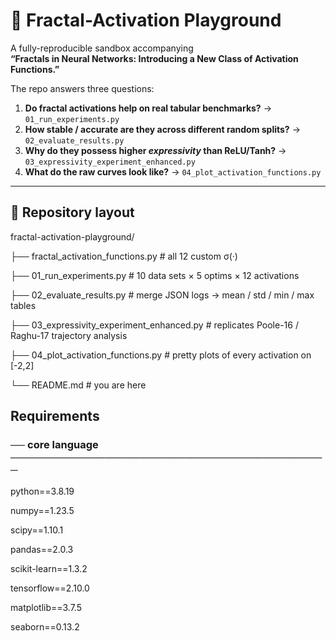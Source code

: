# 🧩 Fractal-Activation Playground
A fully-reproducible sandbox accompanying  
**“Fractals in Neural Networks: Introducing a New Class of Activation Functions.”**

The repo answers three questions:

1. **Do fractal activations help on real tabular benchmarks?** → `01_run_experiments.py`  
2. **How stable / accurate are they across different random splits?** → `02_evaluate_results.py`  
3. **Why do they possess higher *expressivity* than ReLU/Tanh?** → `03_expressivity_experiment_enhanced.py`  
4. **What do the raw curves look like?** → `04_plot_activation_functions.py`  

---

## 💾 Repository layout

fractal-activation-playground/

├── fractal_activation_functions.py # all 12 custom σ(·)

├── 01_run_experiments.py # 10 data sets × 5 optims × 12 activations

├── 02_evaluate_results.py # merge JSON logs → mean / std / min / max tables

├── 03_expressivity_experiment_enhanced.py # replicates Poole-16 / Raghu-17 trajectory analysis

├── 04_plot_activation_functions.py # pretty plots of every activation on [-2,2]

└── README.md # you are here

## Requirements

### ── core language ────────────────────────────────────────────

python==3.8.19          

numpy==1.23.5           

scipy==1.10.1           

pandas==2.0.3           

scikit-learn==1.3.2     

tensorflow==2.10.0      

matplotlib==3.7.5       

seaborn==0.13.2        


